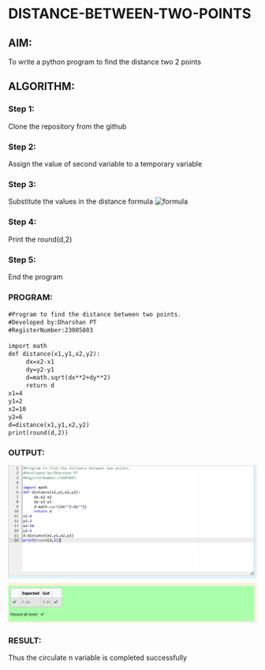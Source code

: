 # DISTANCE-BETWEEN-TWO-POINTS

## AIM:
To write a python program to find the distance two 2 points
## ALGORITHM:
### Step 1: 
Clone the repository from the github
### Step 2: 
Assign the value of second variable to a temporary variable
### Step 3:
Substitute the values in the distance formula  ![formula](/formula.JPG)
### Step 4:
Print the round(d,2)
### Step 5:
End the program
### PROGRAM:
```
#Program to find the distance between two points.
#Developed by:Dharshan PT
#RegisterNumber:23005803

import math
def distance(x1,y1,x2,y2):
     dx=x2-x1
     dy=y2-y1
     d=math.sqrt(dx**2+dy**2)
     return d
x1=4
y1=2
x2=10
y2=6
d=distance(x1,y1,x2,y2)
print(round(d,2))
```  


### OUTPUT:
![output](image.png)

### RESULT:
Thus the circulate n variable is completed successfully